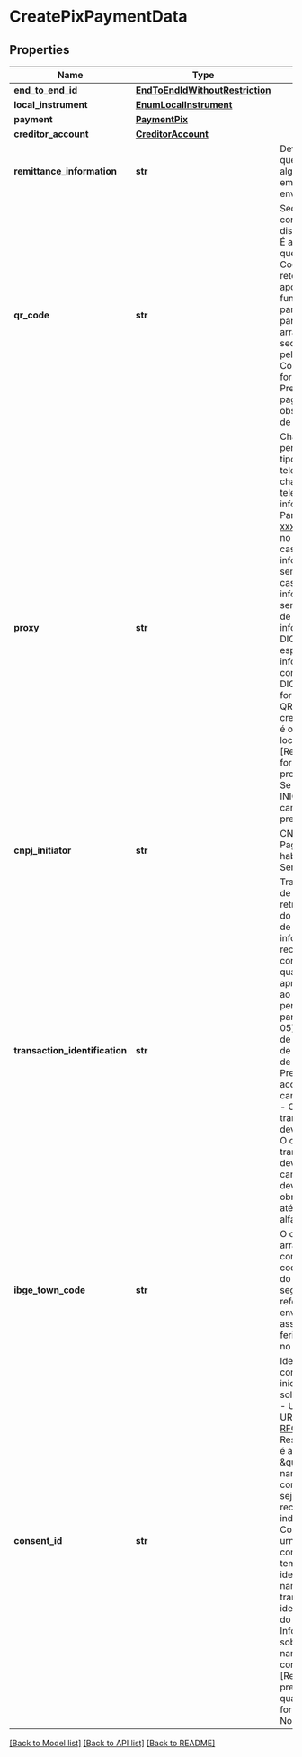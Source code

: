 # CreatePixPaymentData

## Properties
Name | Type | Description | Notes
------------ | ------------- | ------------- | -------------
**end_to_end_id** | [**EndToEndIdWithoutRestriction**](EndToEndIdWithoutRestriction.md) |  | 
**local_instrument** | [**EnumLocalInstrument**](EnumLocalInstrument.md) |  | 
**payment** | [**PaymentPix**](PaymentPix.md) |  | 
**creditor_account** | [**CreditorAccount**](CreditorAccount.md) |  | 
**remittance_information** | **str** | Deve ser preenchido sempre que o usuário pagador inserir alguma informação adicional em um pagamento, a ser enviada ao recebedor.  | [optional] 
**qr_code** | **str** | Sequência de caracteres que corresponde ao QR Code disponibilizado para o pagador. É a sequência de caracteres que seria lida pelo leitor de QR Code, e deve propiciar o retorno dos dados do pagador após consulta na DICT. Essa funcionalidade é possível tanto para QR Code estático quanto para QR Code dinâmico. No arranjo do Pix esta é a mesma sequência gerada e/ou lida pela funcionalidade Pix Copia e Cola. Este campo deverá ser no formato UTF-8. [Restrição] Preenchimento obrigatório para pagamentos por QR Code, observado o tamanho máximo de 512 bytes.  | [optional] 
**proxy** | **str** | Chave cadastrada no DICT pertencente ao recebedor. Os tipos de chaves podem ser: telefone, e-mail, cpf/cnpj ou chave aleatória. No caso de telefone celular deve ser informado no padrão E.1641. Para e-mail deve ter o formato xxxxxxxx@xxxxxxx.xxx(.xx) e no máximo 77 caracteres. No caso de CPF deverá ser informado com 11 números, sem pontos ou traços. Para o caso de CNPJ deverá ser informado com 14 números, sem pontos ou traços. No caso de chave aleatória deve ser informado o UUID gerado pelo DICT, conforme formato especificado na RFC41223. Se informado, a detentora da conta deve validar o proxy no DICT quando localInstrument for igual a DICT, QRDN ou QRES e validar o campo creditorAccount. Esta validação é opcional caso o localInstrument for igual a INIC. [Restrição] Se localInstrument for igual a MANU, o campo proxy não deve ser preenchido. Se localInstrument for igual INIC, DICT, QRDN ou QRES, o campo proxy deve ser sempre preenchido com a chave Pix.  | [optional] 
**cnpj_initiator** | **str** | CNPJ do Iniciador de Pagamento devidamente habilitado para a prestação de Serviço de Iniciação no Pix. | 
**transaction_identification** | **str** | Trata-se de um identificador de transação que deve ser retransmitido intacto pelo PSP do pagador ao gerar a ordem de pagamento. Essa informação permitirá ao recebedor identificar e correlacionar a transferência, quando recebida, com a apresentação das instruções ao pagador. Os caracteres permitidos no contexto do Pix para o campo txid (EMV 62-05) são: - Letras minúsculas, de ‘a’ a ‘z’ - Letras maiúsculas, de ‘A’ a ‘z’ - Dígitos decimais, de ‘0’ a ‘9’  [Restrição] Preenchimento condicional de acordo com o conteúdo do campo localInstument:  – MANU - O campo transactionIdentification não deve ser preenchido.   – DICT - O campo transactionIdentification não deve ser preenchido.   – INIC - O campo transactionIdentification deve ser preenchido obrigatoriamente e deve conter até 25 caracteres alfanuméricos ([a-z|A-Z|0-9]).   – QRES - Caso o QR Code estático possua o dado &lt;i&gt;&lt;&lt;i/&gt;TxId&lt;i&gt;&gt;&lt;i/&gt; preenchido, o campo transactionIdentification deverá ser preenchido com este valor, caso o QR Code não possua o &lt;i&gt;&lt;&lt;i/&gt;TxId&lt;i&gt;&gt;&lt;i/&gt; o campo transactionIdentification não deverá ser preenchido. O &lt;i&gt;&lt;&lt;i/&gt;TxId&lt;i&gt;&gt;&lt;i/&gt; deve conter até 25 caracteres alfanuméricos ([a-z|A-Z|0-9]).   – QRDN - Será obrigatório seu preenchimento com o &lt;i&gt;&lt;&lt;i/&gt;TxId&lt;i&gt;&gt;&lt;i/&gt; do payload JSON do QR Code dinâmico. O &lt;i&gt;&lt;&lt;i/&gt;TxId&lt;i&gt;&gt;&lt;i/&gt; deve conter entre 26 e 35 caracteres alfanuméricos ([a-z|A-Z|0-9]).  A detentora de conta deve validar se a condicionalidade e o formato do campo foram atendidas pela iniciadora de pagamento.    | [optional] 
**ibge_town_code** | **str** | O campo ibgetowncode no arranjo PIX, tem o mesmo comportamento que o campo codMun descrito no item 1.6.6 do manual do PIX, conforme segue:  1. Caso a informação referente ao município não seja enviada; o PSP do recebedor assumirá que não existem feriados estaduais e municipais no período em questão;  | [optional] 
**consent_id** | **str** | Identificador único do consentimento criado para a iniciação de pagamento solicitada. Deverá ser um URN - Uniform Resource Name. Um URN, conforme definido na [RFC8141](https://tools.ietf.org/html/rfc8141) é um Uniform Resource Identifier - URI - que é atribuído sob o URI scheme \&quot;urn\&quot; e um namespace URN específico, com a intenção de que o URN seja um identificador de recurso persistente e independente da localização. Considerando a string urn:bancoex:C1DD33123 como exemplo para consentId temos: - o namespace(urn) - o identificador associado ao namespace da instituição transnmissora (bancoex) - o identificador específico dentro do namespace (C1DD33123). Informações mais detalhadas sobre a construção de namespaces devem ser consultadas na [RFC8141](https://tools.ietf.org/html/rfc8141).    [Restrição] Este campo é de preenchimento obrigatório quando o fluxo de autorização for NonRedirectAuthorizationCode.  | [optional] 

[[Back to Model list]](../README.md#documentation-for-models) [[Back to API list]](../README.md#documentation-for-api-endpoints) [[Back to README]](../README.md)

